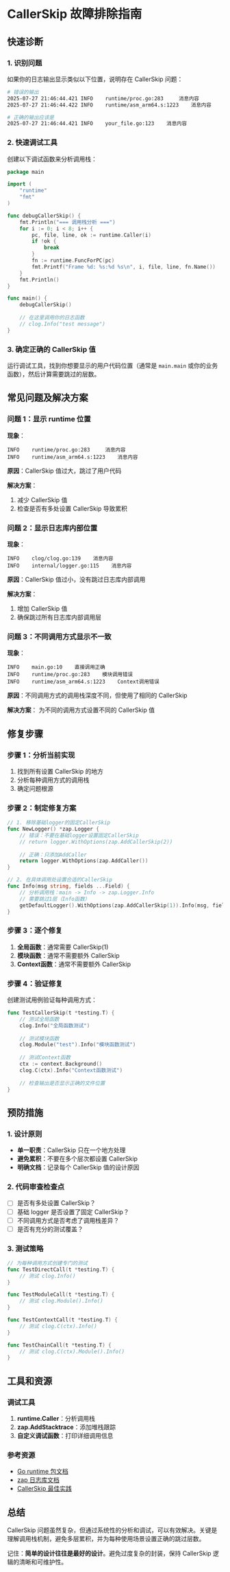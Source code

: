 # CallerSkip 故障排除指南

## 快速诊断

### 1. 识别问题

如果你的日志输出显示类似以下位置，说明存在 CallerSkip 问题：

```bash
# 错误的输出
2025-07-27 21:46:44.421 INFO    runtime/proc.go:283     消息内容
2025-07-27 21:46:44.422 INFO    runtime/asm_arm64.s:1223    消息内容

# 正确的输出应该是
2025-07-27 21:46:44.421 INFO    your_file.go:123    消息内容
```

### 2. 快速调试工具

创建以下调试函数来分析调用栈：

```go
package main

import (
    "runtime"
    "fmt"
)

func debugCallerSkip() {
    fmt.Println("=== 调用栈分析 ===")
    for i := 0; i < 8; i++ {
        pc, file, line, ok := runtime.Caller(i)
        if !ok {
            break
        }
        fn := runtime.FuncForPC(pc)
        fmt.Printf("Frame %d: %s:%d %s\n", i, file, line, fn.Name())
    }
    fmt.Println()
}

func main() {
    debugCallerSkip()
    
    // 在这里调用你的日志函数
    // clog.Info("test message")
}
```

### 3. 确定正确的 CallerSkip 值

运行调试工具，找到你想要显示的用户代码位置（通常是 `main.main` 或你的业务函数），然后计算需要跳过的层数。

## 常见问题及解决方案

### 问题 1：显示 runtime 位置

**现象**：
```
INFO    runtime/proc.go:283     消息内容
INFO    runtime/asm_arm64.s:1223    消息内容
```

**原因**：CallerSkip 值过大，跳过了用户代码

**解决方案**：
1. 减少 CallerSkip 值
2. 检查是否有多处设置 CallerSkip 导致累积

### 问题 2：显示日志库内部位置

**现象**：
```
INFO    clog/clog.go:139    消息内容
INFO    internal/logger.go:115    消息内容
```

**原因**：CallerSkip 值过小，没有跳过日志库内部调用

**解决方案**：
1. 增加 CallerSkip 值
2. 确保跳过所有日志库内部调用层

### 问题 3：不同调用方式显示不一致

**现象**：
```
INFO    main.go:10    直接调用正确
INFO    runtime/proc.go:283    模块调用错误
INFO    runtime/asm_arm64.s:1223    Context调用错误
```

**原因**：不同调用方式的调用栈深度不同，但使用了相同的 CallerSkip

**解决方案**：
为不同的调用方式设置不同的 CallerSkip 值

## 修复步骤

### 步骤 1：分析当前实现

1. 找到所有设置 CallerSkip 的地方
2. 分析每种调用方式的调用栈
3. 确定问题根源

### 步骤 2：制定修复方案

```go
// 1. 移除基础logger的固定CallerSkip
func NewLogger() *zap.Logger {
    // 错误：不要在基础logger设置固定CallerSkip
    // return logger.WithOptions(zap.AddCallerSkip(2))
    
    // 正确：只添加AddCaller
    return logger.WithOptions(zap.AddCaller())
}

// 2. 在具体调用处设置合适的CallerSkip
func Info(msg string, fields ...Field) {
    // 分析调用栈：main -> Info -> zap.Logger.Info
    // 需要跳过1层（Info函数）
    getDefaultLogger().WithOptions(zap.AddCallerSkip(1)).Info(msg, fields...)
}
```

### 步骤 3：逐个修复

1. **全局函数**：通常需要 CallerSkip(1)
2. **模块函数**：通常不需要额外 CallerSkip
3. **Context函数**：通常不需要额外 CallerSkip

### 步骤 4：验证修复

创建测试用例验证每种调用方式：

```go
func TestCallerSkip(t *testing.T) {
    // 测试全局函数
    clog.Info("全局函数测试")
    
    // 测试模块函数
    clog.Module("test").Info("模块函数测试")
    
    // 测试Context函数
    ctx := context.Background()
    clog.C(ctx).Info("Context函数测试")
    
    // 检查输出是否显示正确的文件位置
}
```

## 预防措施

### 1. 设计原则

- **单一职责**：CallerSkip 只在一个地方处理
- **避免累积**：不要在多个层次都设置 CallerSkip
- **明确文档**：记录每个 CallerSkip 值的设计原因

### 2. 代码审查检查点

- [ ] 是否有多处设置 CallerSkip？
- [ ] 基础 logger 是否设置了固定 CallerSkip？
- [ ] 不同调用方式是否考虑了调用栈差异？
- [ ] 是否有充分的测试覆盖？

### 3. 测试策略

```go
// 为每种调用方式创建专门的测试
func TestDirectCall(t *testing.T) {
    // 测试 clog.Info()
}

func TestModuleCall(t *testing.T) {
    // 测试 clog.Module().Info()
}

func TestContextCall(t *testing.T) {
    // 测试 clog.C(ctx).Info()
}

func TestChainCall(t *testing.T) {
    // 测试 clog.C(ctx).Module().Info()
}
```

## 工具和资源

### 调试工具

1. **runtime.Caller**：分析调用栈
2. **zap.AddStacktrace**：添加堆栈跟踪
3. **自定义调试函数**：打印详细调用信息

### 参考资源

- [Go runtime 包文档](https://pkg.go.dev/runtime)
- [zap 日志库文档](https://pkg.go.dev/go.uber.org/zap)
- [CallerSkip 最佳实践](./REFERENCE_IMPLEMENTATION.md)

## 总结

CallerSkip 问题虽然复杂，但通过系统性的分析和调试，可以有效解决。关键是理解调用栈机制，避免多层累积，并为每种使用场景设置正确的跳过层数。

记住：**简单的设计往往是最好的设计**。避免过度复杂的封装，保持 CallerSkip 逻辑的清晰和可维护性。
